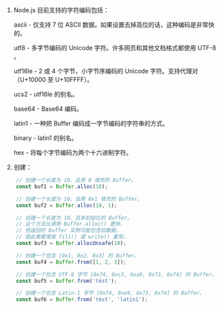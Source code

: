 1. Node.js 目前支持的字符编码包括：

    ascii - 仅支持 7 位 ASCII 数据。如果设置去掉高位的话，这种编码是非常快的。

    utf8 - 多字节编码的 Unicode 字符。许多网页和其他文档格式都使用 UTF-8 。

    utf16le - 2 或 4 个字节，小字节序编码的 Unicode 字符。支持代理对（U+10000 至 U+10FFFF）。

    ucs2 - utf16le 的别名。

    base64 - Base64 编码。

    latin1 - 一种把 Buffer 编码成一字节编码的字符串的方式。

    binary - latin1 的别名。

    hex - 将每个字节编码为两个十六进制字符。

2. 创建： 

```js
    // 创建一个长度为 10、且用 0 填充的 Buffer。
    const buf1 = Buffer.alloc(10);

    // 创建一个长度为 10、且用 0x1 填充的 Buffer。 
    const buf2 = Buffer.alloc(10, 1);

    // 创建一个长度为 10、且未初始化的 Buffer。
    // 这个方法比调用 Buffer.alloc() 更快，
    // 但返回的 Buffer 实例可能包含旧数据，
    // 因此需要使用 fill() 或 write() 重写。
    const buf3 = Buffer.allocUnsafe(10);

    // 创建一个包含 [0x1, 0x2, 0x3] 的 Buffer。
    const buf4 = Buffer.from([1, 2, 3]);

    // 创建一个包含 UTF-8 字节 [0x74, 0xc3, 0xa9, 0x73, 0x74] 的 Buffer。
    const buf5 = Buffer.from('tést');

    // 创建一个包含 Latin-1 字节 [0x74, 0xe9, 0x73, 0x74] 的 Buffer。
    const buf6 = Buffer.from('tést', 'latin1');
```
